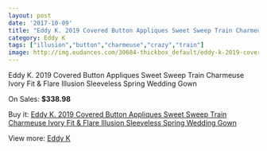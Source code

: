 ```yaml
---
layout: post
date: '2017-10-09'
title: "Eddy K. 2019 Covered Button Appliques Sweet Sweep Train Charmeuse Ivory Fit & Flare Illusion Sleeveless Spring Wedding Gown"
category: Eddy K
tags: ["illusion","button","charmeuse","crazy","train"]
image: http://img.eudances.com/30684-thickbox_default/eddy-k-2019-covered-button-appliques-sweet-sweep-train-charmeuse-ivory-fit-flare-illusion-sleeveless-spring-wedding-gown.jpg
---
```

Eddy K. 2019 Covered Button Appliques Sweet Sweep Train Charmeuse Ivory Fit & Flare Illusion Sleeveless Spring Wedding Gown

On Sales: **$338.98**
<a href="https://www.eudances.com/en/eddy-k/9779-eddy-k-2019-covered-button-appliques-sweet-sweep-train-charmeuse-ivory-fit-flare-illusion-sleeveless-spring-wedding-gown.html"><amp-img layout="responsive" width="600" height="600" src="//img.eudances.com/30684-thickbox_default/eddy-k-2019-covered-button-appliques-sweet-sweep-train-charmeuse-ivory-fit-flare-illusion-sleeveless-spring-wedding-gown.jpg" alt="Eddy K. 2019 Covered Button Appliques Sweet Sweep Train Charmeuse Ivory Fit & Flare Illusion Sleeveless Spring Wedding Gown 0" /></a>
<a href="https://www.eudances.com/en/eddy-k/9779-eddy-k-2019-covered-button-appliques-sweet-sweep-train-charmeuse-ivory-fit-flare-illusion-sleeveless-spring-wedding-gown.html"><amp-img layout="responsive" width="600" height="600" src="//img.eudances.com/30685-thickbox_default/eddy-k-2019-covered-button-appliques-sweet-sweep-train-charmeuse-ivory-fit-flare-illusion-sleeveless-spring-wedding-gown.jpg" alt="Eddy K. 2019 Covered Button Appliques Sweet Sweep Train Charmeuse Ivory Fit & Flare Illusion Sleeveless Spring Wedding Gown 1" /></a>

Buy it: [Eddy K. 2019 Covered Button Appliques Sweet Sweep Train Charmeuse Ivory Fit & Flare Illusion Sleeveless Spring Wedding Gown](https://www.eudances.com/en/eddy-k/9779-eddy-k-2019-covered-button-appliques-sweet-sweep-train-charmeuse-ivory-fit-flare-illusion-sleeveless-spring-wedding-gown.html "Eddy K. 2019 Covered Button Appliques Sweet Sweep Train Charmeuse Ivory Fit & Flare Illusion Sleeveless Spring Wedding Gown")

View more: [Eddy K](https://www.eudances.com/en/151-eddy-k "Eddy K")